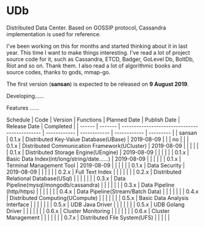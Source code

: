 # UDb
Distributed Data Center.
Based on GOSSIP protocol, Cassandra implementation is used for reference.


I've been working on this for months and started thinking about it in last year. This time I want to make things interesting. I've read a lot of project source code for it, such as Cassandra, ETCD, Badger, GoLevel Db, BoltDb, Riot and so on. Thank them. I also read a lot of algorithmic books and source codes, thanks to gods, mmap-go.


The first version (**sansan**) is expected to be released on **9 August 2019**.

Developing......

Features
......

Schedule
| Code   | Version | Functions                                     | Planned Date | Publish Date | Release Date | Completed |
| ------ | ------- | --------------------------------------------- | ------------ | ------------ | ------------ | --------- |
| sansan | 0.1.x   | Distributed Key-Value Database(UBase)         | 2019-08-09   |              |              | no        |
|        | 0.1.x   | Distributed Communication Framework(UCluster) | 2019-08-09   |              |              |           |
|        | 0.1.x   | Distributed Storage Engine(UEngine)           | 2019-08-09   |              |              |           |
|        | 0.1.x   | Basic Data Index(int/long/string/date......)  | 2019-08-09   |              |              |           |
|        | 0.1.x   | Terminal Management Tool                      | 2019-08-09   |              |              |           |
|        | 0.1.x   | Data Security                                 | 2019-08-09   |              |              |           |
|        | 0.2.x   | Full Text Index                               |              |              |              |           |
|        | 0.2.x   | Distributed Relational Database(USql)         |              |              |              |           |
|        | 0.3.x   | Data Pipeline(mysql/mongodb/cassandra)        |              |              |              |           |
|        | 0.3.x   | Data Pipeline (http/https)                    |              |              |              |           |
|        | 0.4.x   | Data Pipeline(Stream/Batch Data)              |              |              |              |           |
|        | 0.4.x   | Distributed Computing(UCompute)               |              |              |              |           |
|        | 0.5.x   | Basic Data Analysis Interface                 |              |              |              |           |
|        | 0.5.x   | UDB Java Driver                               |              |              |              |           |
|        | 0.5.x   | UDB Golang Driver                             |              |              |              |           |
|        | 0.6.x   | Cluster Monitoring                            |              |              |              |           |
|        | 0.6.x   | Cluster Management                            |              |              |              |           |
|        | 0.7.x   | Distributed File System(UFS)                  |              |              |              |           |

